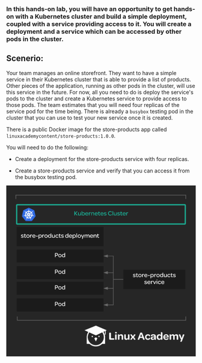### In this hands-on lab, you will have an opportunity to get hands-on with a Kubernetes cluster and build a simple deployment, coupled with a service providing access to it. You will create a deployment and a service which can be accessed by other pods in the cluster.

## Scenerio:

Your team manages an online storefront. They want to have a simple service in their Kubernetes cluster that is able to provide a list of products. Other pieces of the application, running as other pods in the cluster, will use this service in the future. For now, all you need to do is deploy the service's pods to the cluster and create a Kubernetes service to provide access to those pods. The team estimates that you will need four replicas of the service pod for the time being. There is already a `busybox` testing pod in the cluster that you can use to test your new service once it is created.

There is a public Docker image for the store-products app called `linuxacademycontent/store-products:1.0.0`.

You will need to do the following:

* Create a deployment for the store-products service with four replicas.

* Create a store-products service and verify that you can access it from the busybox testing pod.

![](./img/03_LAB01_deploying_a_simple_service_to_kubernetes.png)